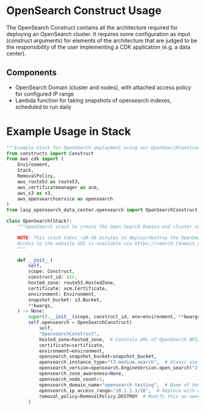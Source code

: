 # OpenSearch Construct Usage

The OpenSearch Construct contains all the architecture required for deploying an OpenSearch cluster. It requires 
some configuration as input (construct arguments) for elements of the architecture that are judged to be 
the responsibility of the user implementing a CDK application (e.g. a data center).

## Components

- OpenSearch Domain (cluster and nodes), with attached access policy for configured IP range
- Lambda function for taking snapshots of opensearch indexes, scheduled to run daily

# Example Usage in Stack

```python
"""Example Stack for OpenSearch deployment using our OpenSearchConstruct"""
from constructs import Construct
from aws_cdk import (
    Environment,
    Stack,
    RemovalPolicy,
    aws_route53 as route53,
    aws_certificatemanager as acm,
    aws_s3 as s3,
    aws_opensearchservice as opensearch
)
from lasp_opensearch_data_center.opensearch import OpenSearchConstruct

class OpenSearch(Stack):
    """OpenSearch stack to create the Open Search Domain and cluster nodes

    NOTE: This stack takes ~20-40 minutes to deploy/destroy the OpenSearch service.
    Access to the website GUI is available via https://search.{domain_name}/_dashboards/app/home#/
    """

    def __init__(
        self,
        scope: Construct,
        construct_id: str,
        hosted_zone: route53.HostedZone,
        certificate: acm.Certificate,
        environment: Environment,
        snapshot_bucket: s3.Bucket,
        **kwargs,
    ) -> None:
        super().__init__(scope, construct_id, env=environment, **kwargs)
        self.opensearch = OpenSearchConstruct(
            self,
            "OpensearchConstruct",
            hosted_zone=hosted_zone,  # Controls URL of OpenSearch API/Dashboards
            certificate=certificate,
            environment=environment,
            opensearch_snapshot_bucket=snapshot_bucket,
            opensearch_instance_type="t3.medium.search",  # Always use *.search instances for opensearch
            opensearch_version=opensearch.EngineVersion.open_search("2.5"),  # Replace with desired version
            opensearch_zone_awareness=None,
            opensearch_node_count=1,
            opensearch_domain_name="opensearch-testing",  # Name of domain, shows up in console
            opensearch_ip_access_range="10.1.1.1/16",  # Replace with custom IP range to control OpenSearch access
            removal_policy=RemovalPolicy.DESTROY  # Modify this as needed for data persistence requirements
        )
```